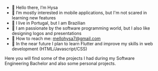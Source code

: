 - 🙂 Hello there, I’m Hysa
- 👀 I’m mostly interested in mobile applications, but I'm not scared in learning new features
- 🌱 I live in Portugal, but I am Brazilian
- 💞️ I am passionate by the software programming world, but I also like designing logos and presentations
- 📲 How to reach me: mellohysa7@gmail.com
- 🎯 In the near future I plan to learn Flutter and improve my skills in web development (HTML/Javascript/CSS)

Here you will find some of the projects I had during my Software Engineering Bachelor and also some personal projects.


<!---
hysamello/hysamello is a ✨ special ✨ repository because its `README.md` (this file) appears on your GitHub profile.
You can click the Preview link to take a look at your changes.
--->
